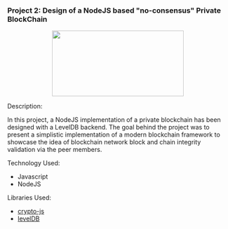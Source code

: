 
### Project 2: Design of a NodeJS based "no-consensus" Private BlockChain

<p align="center">
    <img width="300" height="150"
         src="https://coinsutra.com/wp-content/uploads/2017/12/blockchain.gif">
</p>

Description:

In this project, a NodeJS implementation of a private blockchain 
has been designed with a LevelDB backend. The goal behind the 
project was to present a simplistic implementation of a modern 
blockchain framework to showcase the idea of blockchain network 
block and chain integrity validation via the peer members.
  
  
  Technology Used:
  * Javascript
  * NodeJS
  
  Libraries Used:
  * [crypto-js](https://www.npmjs.com/package/crypto-js)
  * [levelDB](https://github.com/Level/leveldown)
